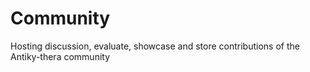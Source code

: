 # Community
Hosting discussion, evaluate, showcase and store contributions of the Antiky-thera community
